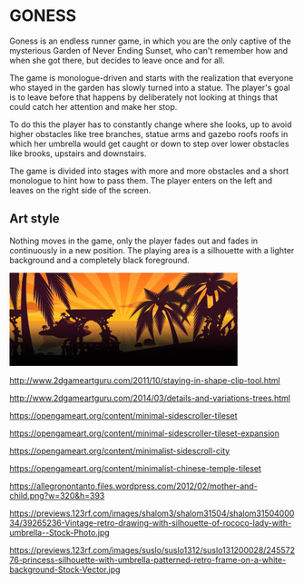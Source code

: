 # GONESS

Goness is an endless runner game, in which you are the only captive of the mysterious Garden of Never Ending Sunset, who can't remember how and when she got there, but decides to leave once and for all.

The game is monologue-driven and starts with the realization that everyone who stayed in the garden has slowly turned into a statue. The player's goal is to leave before that happens by deliberately not looking at things that could catch her attention and make her stop. 

To do this the player has to constantly change where she looks, up to avoid higher obstacles like tree branches, statue arms and gazebo roofs roofs in which her umbrella would get caught or down to step over lower obstacles like brooks, upstairs and downstairs.

The game is divided into stages with more and more obstacles and a short monologue to hint how to pass them. The player enters on the left and leaves on the right side of the screen.

## Art style

Nothing moves in the game, only the player fades out and fades in continuously in a new position. The playing area is a silhouette with a lighter background and a completely black foreground.

![concept](https://github.com/kosinaz/goness/blob/master/concept.gif "Concept")

http://www.2dgameartguru.com/2011/10/staying-in-shape-clip-tool.html

http://www.2dgameartguru.com/2014/03/details-and-variations-trees.html

https://opengameart.org/content/minimal-sidescroller-tileset

https://opengameart.org/content/minimal-sidescroller-tileset-expansion

https://opengameart.org/content/minimalist-sidescroll-city

https://opengameart.org/content/minimalist-chinese-temple-tileset

https://allegronontanto.files.wordpress.com/2012/02/mother-and-child.png?w=320&h=393

https://previews.123rf.com/images/shalom3/shalom31504/shalom3150400034/39265236-Vintage-retro-drawing-with-silhouette-of-rococo-lady-with-umbrella--Stock-Photo.jpg

https://previews.123rf.com/images/suslo/suslo1312/suslo131200028/24557276-princess-silhouette-with-umbrella-patterned-retro-frame-on-a-white-background-Stock-Vector.jpg
